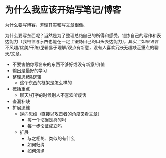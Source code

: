 # 为什么我应该开始写笔记/博客

为什么要写博客，道理其实和写文章很像。

为什么要写东西呢？当然是为了整理总结自己的所得和感受，锻炼自己的写作和表达能力（我相信写东西也能在一定上锻炼自己的口头表达能力）。其实上如果语言不风趣/优美/干练/逻辑易于理解/观点有新意，没有人喜欢冗长无趣缺乏重点的聊天/文章。


* 不要害怕你写出来的东西不够好或没有新意/价值
* 输出是最好的学习
* 整理思绪&逻辑
    - 这个东西的框架是怎么样的
* 概括重点
    - 聊天/打字的时候别人不喜欢听废话
* 查漏补缺
* 扩展思维
    - 逆向思维（直接以攻击者的角度来看文章）
        + 每一个论据是真的吗
        + 每一步论证成立吗
    - 扩展
        + 与之相关、类似的有什么
        + 如何归纳
        + 如何演绎